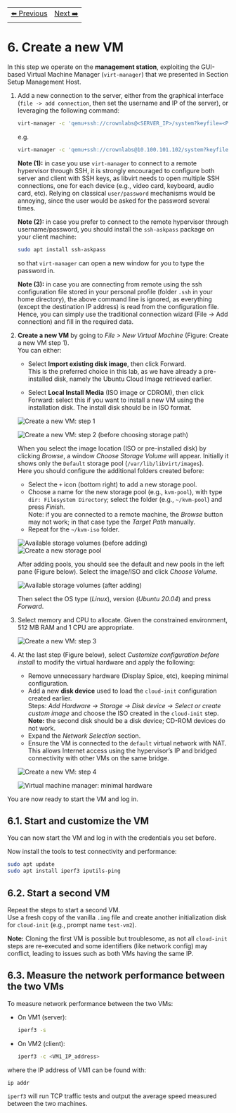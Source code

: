 <table style="width:100%">
  <tr>
    <td align="left"><a href="../1.5/README.md">⬅️ Previous</a></td>
    <td align="right"><a href="../1.7/README.md">Next ➡️</a></td>
  </tr>
</table>

# 6. Create a new VM

In this step we operate on the **management station**, exploiting the GUI-based Virtual Machine Manager (`virt-manager`) that we presented in Section Setup Management Host.

1. Add a new connection to the server, either from the graphical interface (`file -> add connection`, then set the username and IP of the server), or leveraging the following command:

   ```bash
   virt-manager -c 'qemu+ssh://crownlabs@<SERVER_IP>/system?keyfile=<PRIVATE_KEY>'
   ```
   e.g.
   ```bash
   virt-manager -c 'qemu+ssh://crownlabs@10.100.101.102/system?keyfile=/home/netlab/.ssh/id_rsa'
   ```

   **Note (1):** in case you use `virt-manager` to connect to a remote hypervisor through SSH, it is strongly encouraged to configure both server and client with SSH keys, as libvirt needs to open multiple SSH connections, one for each device (e.g., video card, keyboard, audio card, etc). Relying on classical `user/password` mechanisms would be annoying, since the user would be asked for the password several times.

   **Note (2):** in case you prefer to connect to the remote hypervisor through username/password, you should install the `ssh-askpass` package on your client machine:

   ```bash
   sudo apt install ssh-askpass
   ```

   so that `virt-manager` can open a new window for you to type the password in.

   **Note (3):** in case you are connecting from remote using the ssh configuration file stored in your personal profile (folder `.ssh` in your home directory), the above command line is ignored, as everything (except the destination IP address) is read from the configuration file. Hence, you can simply use the traditional connection wizard (File → Add connection) and fill in the required data.

2. **Create a new VM** by going to *File > New Virtual Machine* (Figure: Create a new VM step 1).  
   You can either:

   - Select **Import existing disk image**, then click Forward.  
     This is the preferred choice in this lab, as we have already a pre-installed disk, namely the Ubuntu Cloud Image retrieved earlier.

   - Select **Local Install Media** (ISO image or CDROM), then click Forward: select this if you want to install a new VM using the installation disk. The install disk should be in ISO format.

   ![Create a new VM: step 1](images/libvirt-create-vm-1.png)

   ![Create a new VM: step 2 (before choosing storage path)](images/libvirt-create-vm-2a.png)

   When you select the image location (ISO or pre-installed disk) by clicking *Browse*, a window *Choose Storage Volume* will appear. Initially it shows only the `Default` storage pool (`/var/lib/libvirt/images`).  
   Here you should configure the additional folders created before:

   - Select the `+` icon (bottom right) to add a new storage pool.
   - Choose a name for the new storage pool (e.g., `kvm-pool`), with type `dir: Filesystem Directory`; select the folder (e.g., `~/kvm-pool`) and press *Finish*.  
     Note: if you are connected to a remote machine, the *Browse* button may not work; in that case type the *Target Path* manually.
   - Repeat for the `~/kvm-iso` folder.

   ![Available storage volumes (before adding)](images/libvirt-create-vm-storage-volume-1.png)
   ![Create a new storage pool](images/libvirt-create-pool.png)

   After adding pools, you should see the default and new pools in the left pane (Figure below). Select the image/ISO and click *Choose Volume*.

   ![Available storage volumes (after adding)](images/libvirt-create-vm-storage-volume-2.png)

   Then select the OS type (*Linux*), version (*Ubuntu 20.04*) and press *Forward*.

3. Select memory and CPU to allocate. Given the constrained environment, 512 MB RAM and 1 CPU are appropriate.

   ![Create a new VM: step 3](images/libvirt-create-vm-3.png)

4. At the last step (Figure below), select *Customize configuration before install* to modify the virtual hardware and apply the following:

   - Remove unnecessary hardware (Display Spice, etc), keeping minimal configuration.
   - Add a new **disk device** used to load the `cloud-init` configuration created earlier.  
     Steps: *Add Hardware → Storage → Disk device → Select or create custom image* and choose the ISO created in the `cloud-init` step.  
     **Note:** the second disk should be a disk device; CD-ROM devices do not work.
   - Expand the *Network Selection* section.
   - Ensure the VM is connected to the `default` virtual network with NAT. This allows Internet access using the hypervisor’s IP and bridged connectivity with other VMs on the same bridge.

   ![Create a new VM: step 4](images/libvirt-create-vm-4.png)

   ![Virtual machine manager: minimal hardware](images/libvirt-customhw.png)

You are now ready to start the VM and log in.

## 6.1. Start and customize the VM

You can now start the VM and log in with the credentials you set before.

Now install the tools to test connectivity and performance:

```bash
sudo apt update
sudo apt install iperf3 iputils-ping
```

## 6.2. Start a second VM

Repeat the steps to start a second VM.  
Use a fresh copy of the vanilla `.img` file and create another initialization disk for `cloud-init` (e.g., prompt name `test-vm2`).

**Note:** Cloning the first VM is possible but troublesome, as not all `cloud-init` steps are re-executed and some identifiers (like network config) may conflict, leading to issues such as both VMs having the same IP.

## 6.3. Measure the network performance between the two VMs

To measure network performance between the two VMs:

- On VM1 (server):

  ```bash
  iperf3 -s
  ```

- On VM2 (client):

  ```bash
  iperf3 -c <VM1_IP_address>
  ```

where the IP address of VM1 can be found with:

```bash
ip addr
```

`iperf3` will run TCP traffic tests and output the average speed measured between the two machines.
